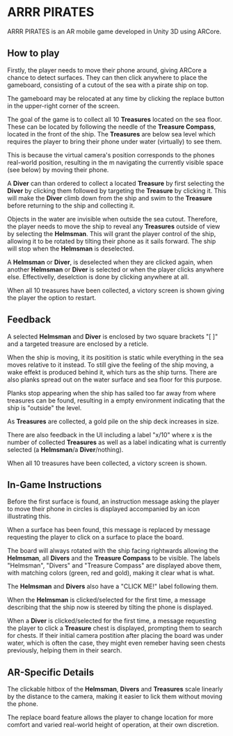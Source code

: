 # ARRR PIRATES

ARRR PIRATES is an AR mobile game developed in Unity 3D using ARCore.

## How to play

Firstly, the player needs to move their phone around, giving ARCore a chance to detect surfaces.
They can then click anywhere to place the gameboard, consisting of a cutout of the sea with a pirate ship on top.

The gameboard may be relocated at any time by clicking the replace button in the upper-right corner of the screen.

The goal of the game is to collect all 10 **Treasures** located on the sea floor.
These can be located by following the needle of the **Treasure Compass**, located in the front of the ship.
The **Treasures** are below sea level which requires the player to bring their phone under water (virtually) to see them.

This is because the virtual camera's position corresponds to the phones real-world position, resulting in the m navigating the currently visible space (see below) by moving their phone.

A **Diver** can than ordered to collect a located **Treasure** by first selecting the **Diver** by clicking them followed by targeting the **Treasure** by clicking it.
This will make the **Diver** climb down from the ship and swim to the **Treasure** before returning to the ship and collecting it.

Objects in the water are invisible when outside the sea cutout.
Therefore, the player needs to move the ship to reveal any **Treasures** outside of view by selecting the **Helmsman**.
This will grant the player control of the ship, allowing it to be rotated by tilting their phone as it sails forward.
The ship will stop when the **Helmsman** is deselected.

A **Helmsman** or **Diver**, is deselected when they are clicked again, when another **Helmsman** or **Diver** is selected or when the player clicks anywhere else.
Effectivelly, deselction is done by clicking anywhere at all.

When all 10 treasures have been collected, a victory screen is shown giving the player the option to restart.

## Feedback

A selected **Helmsman** and **Diver** is enclosed by two square brackets "[ ]" and a targeted treasure are enclosed by a reticle.

When the ship is moving, it its positition is static while everything in the sea moves relative to it instead.
To still give the feeling of the ship moving, a wake effekt is produced behind it, which turs as the ship turns.
There are also planks spread out on the water surface and sea floor for this purpose.

Planks stop appearing when the ship has sailed too far away from where treasures can be found, resulting in a empty environment indicating that the ship is "outside" the level.

As **Treasures** are collected, a gold pile on the ship deck increases in size.

There are also feedback in the UI including a label "x/10" where x is the number of collected **Treasures** as well as a label indicating what is currently selected (a **Helmsman**/a **Diver**/nothing).

When all 10 treasures have been collected, a victory screen is shown.

## In-Game Instructions

Before the first surface is found, an instruction message asking the player to move their phone in circles is displayed accompanied by an icon illustrating this.

When a surface has been found, this message is replaced by message requesting the player to click on a surface to place the board.

The board will always rotated with the ship facing rightwards allowing the **Helmsman**, all **Divers** and the **Treasure Compass** to be visible.
The labels "Helmsman", "Divers" and "Treasure Compass" are displayed above them, with matching colors (green, red and gold), making it clear what is what.

The **Helmsman** and **Divers** also have a "CLICK ME!" label following them.

When the **Helmsman** is clicked/selected for the first time, a message describing that the ship now is steered by tilting the phone is displayed.

When a **Diver** is clicked/selected for the first time, a message requesting the player to click a **Treasure** chest is displayed, prompting them to search for chests.
If their initial camera postition after placing the board was under water, which is often the case, they might even remeber having seen chests previously, helping them in their search.

## AR-Specific Details

The clickable hitbox of the **Helmsman**, **Divers** and **Treasures** scale linearly by the distance to the camera, making it easier to lick them without moving the phone.

The replace board feature allows the player to change location for more comfort and varied real-world height of operation, at their own discretion.
